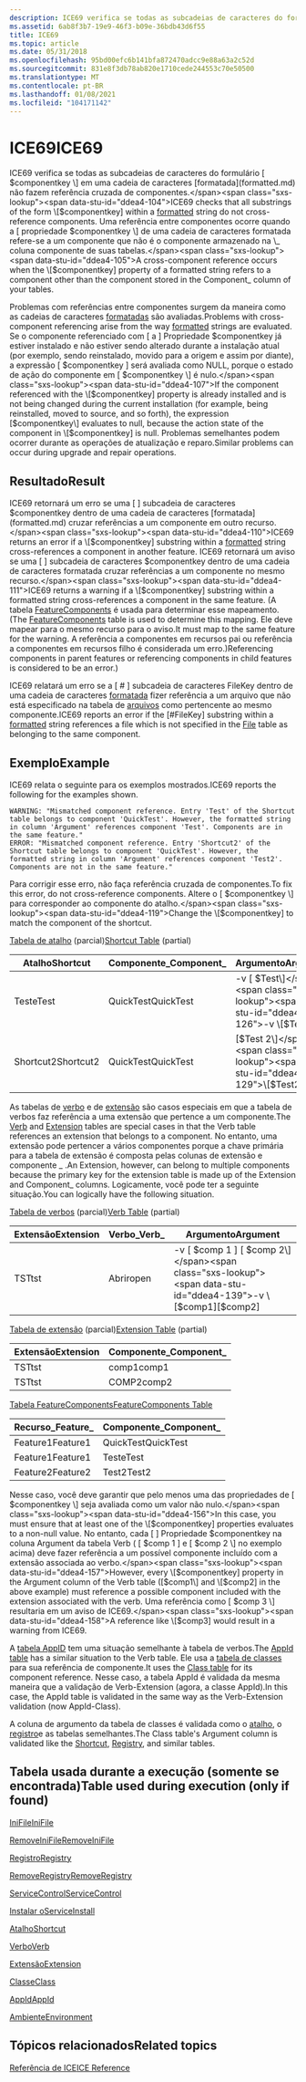```yaml
---
description: ICE69 verifica se todas as subcadeias de caracteres do formulário \[ $componentkey \] em uma cadeia de caracteres formatada não fazem referência cruzada de componentes.
ms.assetid: 6ab8f3b7-19e9-46f3-b09e-36bdb43d6f55
title: ICE69
ms.topic: article
ms.date: 05/31/2018
ms.openlocfilehash: 95bd00efc6b141bfa872470adcc9e88a63a2c52d
ms.sourcegitcommit: 831e8f3db78ab820e1710cede244553c70e50500
ms.translationtype: MT
ms.contentlocale: pt-BR
ms.lasthandoff: 01/08/2021
ms.locfileid: "104171142"
---
```

# <a name="ice69"></a><span data-ttu-id="ddea4-103">ICE69</span><span class="sxs-lookup"><span data-stu-id="ddea4-103">ICE69</span></span>

<span data-ttu-id="ddea4-104">ICE69 verifica se todas as subcadeias de caracteres do formulário \[ $componentkey \] em uma cadeia de caracteres [formatada](formatted.md) não fazem referência cruzada de componentes.</span><span class="sxs-lookup"><span data-stu-id="ddea4-104">ICE69 checks that all substrings of the form \[$componentkey\] within a [formatted](formatted.md) string do not cross-reference components.</span></span> <span data-ttu-id="ddea4-105">Uma referência entre componentes ocorre quando a \[ propriedade $componentkey \] de uma cadeia de caracteres formatada refere-se a um componente que não é o componente armazenado na \_ coluna componente de suas tabelas.</span><span class="sxs-lookup"><span data-stu-id="ddea4-105">A cross-component reference occurs when the \[$componentkey\] property of a formatted string refers to a component other than the component stored in the Component\_ column of your tables.</span></span>

<span data-ttu-id="ddea4-106">Problemas com referências entre componentes surgem da maneira como as cadeias de caracteres [formatadas](formatted.md) são avaliadas.</span><span class="sxs-lookup"><span data-stu-id="ddea4-106">Problems with cross-component referencing arise from the way [formatted](formatted.md) strings are evaluated.</span></span> <span data-ttu-id="ddea4-107">Se o componente referenciado com \[ a \] Propriedade $componentkey já estiver instalado e não estiver sendo alterado durante a instalação atual (por exemplo, sendo reinstalado, movido para a origem e assim por diante), a expressão \[ $componentkey \] será avaliada como NULL, porque o estado de ação do componente em \[ $componentkey \] é nulo.</span><span class="sxs-lookup"><span data-stu-id="ddea4-107">If the component referenced with the \[$componentkey\] property is already installed and is not being changed during the current installation (for example, being reinstalled, moved to source, and so forth), the expression \[$componentkey\] evaluates to null, because the action state of the component in \[$componentkey\] is null.</span></span> <span data-ttu-id="ddea4-108">Problemas semelhantes podem ocorrer durante as operações de atualização e reparo.</span><span class="sxs-lookup"><span data-stu-id="ddea4-108">Similar problems can occur during upgrade and repair operations.</span></span>

## <a name="result"></a><span data-ttu-id="ddea4-109">Resultado</span><span class="sxs-lookup"><span data-stu-id="ddea4-109">Result</span></span>

<span data-ttu-id="ddea4-110">ICE69 retornará um erro se uma \[ \] subcadeia de caracteres $componentkey dentro de uma cadeia de caracteres [formatada](formatted.md) cruzar referências a um componente em outro recurso.</span><span class="sxs-lookup"><span data-stu-id="ddea4-110">ICE69 returns an error if a \[$componentkey\] substring within a [formatted](formatted.md) string cross-references a component in another feature.</span></span> <span data-ttu-id="ddea4-111">ICE69 retornará um aviso se uma \[ \] subcadeia de caracteres $componentkey dentro de uma cadeia de caracteres formatada cruzar referências a um componente no mesmo recurso.</span><span class="sxs-lookup"><span data-stu-id="ddea4-111">ICE69 returns a warning if a \[$componentkey\] substring within a formatted string cross-references a component in the same feature.</span></span> <span data-ttu-id="ddea4-112">(A tabela [FeatureComponents](featurecomponents-table.md) é usada para determinar esse mapeamento.</span><span class="sxs-lookup"><span data-stu-id="ddea4-112">(The [FeatureComponents](featurecomponents-table.md) table is used to determine this mapping.</span></span> <span data-ttu-id="ddea4-113">Ele deve mapear para o mesmo recurso para o aviso.</span><span class="sxs-lookup"><span data-stu-id="ddea4-113">It must map to the same feature for the warning.</span></span> <span data-ttu-id="ddea4-114">A referência a componentes em recursos pai ou referência a componentes em recursos filho é considerada um erro.)</span><span class="sxs-lookup"><span data-stu-id="ddea4-114">Referencing components in parent features or referencing components in child features is considered to be an error.)</span></span>

<span data-ttu-id="ddea4-115">ICE69 relatará um erro se a \[ \# \] subcadeia de caracteres FileKey dentro de uma cadeia de caracteres [formatada](formatted.md) fizer referência a um arquivo que não está especificado na tabela de [arquivos](file-table.md) como pertencente ao mesmo componente.</span><span class="sxs-lookup"><span data-stu-id="ddea4-115">ICE69 reports an error if the \[\#FileKey\] substring within a [formatted](formatted.md) string references a file which is not specified in the [File](file-table.md) table as belonging to the same component.</span></span>

## <a name="example"></a><span data-ttu-id="ddea4-116">Exemplo</span><span class="sxs-lookup"><span data-stu-id="ddea4-116">Example</span></span>

<span data-ttu-id="ddea4-117">ICE69 relata o seguinte para os exemplos mostrados.</span><span class="sxs-lookup"><span data-stu-id="ddea4-117">ICE69 reports the following for the examples shown.</span></span>

``` syntax
WARNING: "Mismatched component reference. Entry 'Test' of the Shortcut table belongs to component 'QuickTest'. However, the formatted string in column 'Argument' references component 'Test'. Components are in the same feature."
ERROR: "Mismatched component reference. Entry 'Shortcut2' of the Shortcut table belongs to component 'QuickTest'. However, the formatted string in column 'Argument' references component 'Test2'. Components are not in the same feature."
```

<span data-ttu-id="ddea4-118">Para corrigir esse erro, não faça referência cruzada de componentes.</span><span class="sxs-lookup"><span data-stu-id="ddea4-118">To fix this error, do not cross-reference components.</span></span> <span data-ttu-id="ddea4-119">Altere o \[ $componentkey \] para corresponder ao componente do atalho.</span><span class="sxs-lookup"><span data-stu-id="ddea4-119">Change the \[$componentkey\] to match the component of the shortcut.</span></span>

<span data-ttu-id="ddea4-120">[Tabela de atalho](shortcut-table.md) (parcial)</span><span class="sxs-lookup"><span data-stu-id="ddea4-120">[Shortcut Table](shortcut-table.md) (partial)</span></span>



| <span data-ttu-id="ddea4-121">Atalho</span><span class="sxs-lookup"><span data-stu-id="ddea4-121">Shortcut</span></span>  | <span data-ttu-id="ddea4-122">Componente\_</span><span class="sxs-lookup"><span data-stu-id="ddea4-122">Component\_</span></span> | <span data-ttu-id="ddea4-123">Argumento</span><span class="sxs-lookup"><span data-stu-id="ddea4-123">Argument</span></span>     |
|-----------|-------------|--------------|
| <span data-ttu-id="ddea4-124">Teste</span><span class="sxs-lookup"><span data-stu-id="ddea4-124">Test</span></span>      | <span data-ttu-id="ddea4-125">QuickTest</span><span class="sxs-lookup"><span data-stu-id="ddea4-125">QuickTest</span></span>   | <span data-ttu-id="ddea4-126">-v \[ $Test\]</span><span class="sxs-lookup"><span data-stu-id="ddea4-126">-v \[$Test\]</span></span> |
| <span data-ttu-id="ddea4-127">Shortcut2</span><span class="sxs-lookup"><span data-stu-id="ddea4-127">Shortcut2</span></span> | <span data-ttu-id="ddea4-128">QuickTest</span><span class="sxs-lookup"><span data-stu-id="ddea4-128">QuickTest</span></span>   | <span data-ttu-id="ddea4-129">\[$Test 2\]</span><span class="sxs-lookup"><span data-stu-id="ddea4-129">\[$Test2\]</span></span>   |



 

<span data-ttu-id="ddea4-130">As tabelas de [verbo](verb-table.md) e de [extensão](extension-table.md) são casos especiais em que a tabela de verbos faz referência a uma extensão que pertence a um componente.</span><span class="sxs-lookup"><span data-stu-id="ddea4-130">The [Verb](verb-table.md) and [Extension](extension-table.md) tables are special cases in that the Verb table references an extension that belongs to a component.</span></span> <span data-ttu-id="ddea4-131">No entanto, uma extensão pode pertencer a vários componentes porque a chave primária para a tabela de extensão é composta pelas colunas de extensão e componente \_ .</span><span class="sxs-lookup"><span data-stu-id="ddea4-131">An Extension, however, can belong to multiple components because the primary key for the extension table is made up of the Extension and Component\_ columns.</span></span> <span data-ttu-id="ddea4-132">Logicamente, você pode ter a seguinte situação.</span><span class="sxs-lookup"><span data-stu-id="ddea4-132">You can logically have the following situation.</span></span>

<span data-ttu-id="ddea4-133">[Tabela de verbos](verb-table.md) (parcial)</span><span class="sxs-lookup"><span data-stu-id="ddea4-133">[Verb Table](verb-table.md) (partial)</span></span>



| <span data-ttu-id="ddea4-134">Extensão</span><span class="sxs-lookup"><span data-stu-id="ddea4-134">Extension</span></span> | <span data-ttu-id="ddea4-135">Verbo\_</span><span class="sxs-lookup"><span data-stu-id="ddea4-135">Verb\_</span></span> | <span data-ttu-id="ddea4-136">Argumento</span><span class="sxs-lookup"><span data-stu-id="ddea4-136">Argument</span></span>                |
|-----------|--------|-------------------------|
| <span data-ttu-id="ddea4-137">TST</span><span class="sxs-lookup"><span data-stu-id="ddea4-137">tst</span></span>       | <span data-ttu-id="ddea4-138">Abrir</span><span class="sxs-lookup"><span data-stu-id="ddea4-138">open</span></span>   | <span data-ttu-id="ddea4-139">-v \[ $comp 1 \] \[ $comp 2\]</span><span class="sxs-lookup"><span data-stu-id="ddea4-139">-v \[$comp1\]\[$comp2\]</span></span> |



 

<span data-ttu-id="ddea4-140">[Tabela de extensão](extension-table.md) (parcial)</span><span class="sxs-lookup"><span data-stu-id="ddea4-140">[Extension Table](extension-table.md) (partial)</span></span>



| <span data-ttu-id="ddea4-141">Extensão</span><span class="sxs-lookup"><span data-stu-id="ddea4-141">Extension</span></span> | <span data-ttu-id="ddea4-142">Componente\_</span><span class="sxs-lookup"><span data-stu-id="ddea4-142">Component\_</span></span> |
|-----------|-------------|
| <span data-ttu-id="ddea4-143">TST</span><span class="sxs-lookup"><span data-stu-id="ddea4-143">tst</span></span>       | <span data-ttu-id="ddea4-144">comp1</span><span class="sxs-lookup"><span data-stu-id="ddea4-144">comp1</span></span>       |
| <span data-ttu-id="ddea4-145">TST</span><span class="sxs-lookup"><span data-stu-id="ddea4-145">tst</span></span>       | <span data-ttu-id="ddea4-146">COMP2</span><span class="sxs-lookup"><span data-stu-id="ddea4-146">comp2</span></span>       |



 

[<span data-ttu-id="ddea4-147">Tabela FeatureComponents</span><span class="sxs-lookup"><span data-stu-id="ddea4-147">FeatureComponents Table</span></span>](featurecomponents-table.md)



| <span data-ttu-id="ddea4-148">Recurso\_</span><span class="sxs-lookup"><span data-stu-id="ddea4-148">Feature\_</span></span> | <span data-ttu-id="ddea4-149">Componente\_</span><span class="sxs-lookup"><span data-stu-id="ddea4-149">Component\_</span></span> |
|-----------|-------------|
| <span data-ttu-id="ddea4-150">Feature1</span><span class="sxs-lookup"><span data-stu-id="ddea4-150">Feature1</span></span>  | <span data-ttu-id="ddea4-151">QuickTest</span><span class="sxs-lookup"><span data-stu-id="ddea4-151">QuickTest</span></span>   |
| <span data-ttu-id="ddea4-152">Feature1</span><span class="sxs-lookup"><span data-stu-id="ddea4-152">Feature1</span></span>  | <span data-ttu-id="ddea4-153">Teste</span><span class="sxs-lookup"><span data-stu-id="ddea4-153">Test</span></span>        |
| <span data-ttu-id="ddea4-154">Feature2</span><span class="sxs-lookup"><span data-stu-id="ddea4-154">Feature2</span></span>  | <span data-ttu-id="ddea4-155">Test2</span><span class="sxs-lookup"><span data-stu-id="ddea4-155">Test2</span></span>       |



 

<span data-ttu-id="ddea4-156">Nesse caso, você deve garantir que pelo menos uma das propriedades de \[ $componentkey \] seja avaliada como um valor não nulo.</span><span class="sxs-lookup"><span data-stu-id="ddea4-156">In this case, you must ensure that at least one of the \[$componentkey\] properties evaluates to a non-null value.</span></span> <span data-ttu-id="ddea4-157">No entanto, cada \[ \] Propriedade $componentkey na coluna Argument da tabela Verb ( \[ $comp 1 \] e \[ $comp 2 \] no exemplo acima) deve fazer referência a um possível componente incluído com a extensão associada ao verbo.</span><span class="sxs-lookup"><span data-stu-id="ddea4-157">However, every \[$componentkey\] property in the Argument column of the Verb table (\[$comp1\] and \[$comp2\] in the above example) must reference a possible component included with the extension associated with the verb.</span></span> <span data-ttu-id="ddea4-158">Uma referência como \[ $comp 3 \] resultaria em um aviso de ICE69.</span><span class="sxs-lookup"><span data-stu-id="ddea4-158">A reference like \[$comp3\] would result in a warning from ICE69.</span></span>

<span data-ttu-id="ddea4-159">A [tabela AppID](appid-table.md) tem uma situação semelhante à tabela de verbos.</span><span class="sxs-lookup"><span data-stu-id="ddea4-159">The [AppId table](appid-table.md) has a similar situation to the Verb table.</span></span> <span data-ttu-id="ddea4-160">Ele usa a [tabela de classes](class-table.md) para sua referência de componente.</span><span class="sxs-lookup"><span data-stu-id="ddea4-160">It uses the [Class table](class-table.md) for its component reference.</span></span> <span data-ttu-id="ddea4-161">Nesse caso, a tabela AppId é validada da mesma maneira que a validação de Verb-Extension (agora, a classe AppId).</span><span class="sxs-lookup"><span data-stu-id="ddea4-161">In this case, the AppId table is validated in the same way as the Verb-Extension validation (now AppId-Class).</span></span>

<span data-ttu-id="ddea4-162">A coluna de argumento da tabela de classes é validada como o [atalho](shortcut-table.md), o [registro](registry-table.md)e as tabelas semelhantes.</span><span class="sxs-lookup"><span data-stu-id="ddea4-162">The Class table's Argument column is validated like the [Shortcut](shortcut-table.md), [Registry](registry-table.md), and similar tables.</span></span>

## <a name="table-used-during-execution-only-if-found"></a><span data-ttu-id="ddea4-163">Tabela usada durante a execução (somente se encontrada)</span><span class="sxs-lookup"><span data-stu-id="ddea4-163">Table used during execution (only if found)</span></span>

[<span data-ttu-id="ddea4-164">IniFile</span><span class="sxs-lookup"><span data-stu-id="ddea4-164">IniFile</span></span>](inifile-table.md)

[<span data-ttu-id="ddea4-165">RemoveIniFile</span><span class="sxs-lookup"><span data-stu-id="ddea4-165">RemoveIniFile</span></span>](removeinifile-table.md)

[<span data-ttu-id="ddea4-166">Registro</span><span class="sxs-lookup"><span data-stu-id="ddea4-166">Registry</span></span>](registry-table.md)

[<span data-ttu-id="ddea4-167">RemoveRegistry</span><span class="sxs-lookup"><span data-stu-id="ddea4-167">RemoveRegistry</span></span>](removeregistry-table.md)

[<span data-ttu-id="ddea4-168">ServiceControl</span><span class="sxs-lookup"><span data-stu-id="ddea4-168">ServiceControl</span></span>](servicecontrol-table.md)

[<span data-ttu-id="ddea4-169">Instalar o</span><span class="sxs-lookup"><span data-stu-id="ddea4-169">ServiceInstall</span></span>](serviceinstall-table.md)

[<span data-ttu-id="ddea4-170">Atalho</span><span class="sxs-lookup"><span data-stu-id="ddea4-170">Shortcut</span></span>](shortcut-table.md)

[<span data-ttu-id="ddea4-171">Verbo</span><span class="sxs-lookup"><span data-stu-id="ddea4-171">Verb</span></span>](verb-table.md)

[<span data-ttu-id="ddea4-172">Extensão</span><span class="sxs-lookup"><span data-stu-id="ddea4-172">Extension</span></span>](extension-table.md)

[<span data-ttu-id="ddea4-173">Classe</span><span class="sxs-lookup"><span data-stu-id="ddea4-173">Class</span></span>](class-table.md)

[<span data-ttu-id="ddea4-174">AppId</span><span class="sxs-lookup"><span data-stu-id="ddea4-174">AppId</span></span>](appid-table.md)

[<span data-ttu-id="ddea4-175">Ambiente</span><span class="sxs-lookup"><span data-stu-id="ddea4-175">Environment</span></span>](environment-table.md)

## <a name="related-topics"></a><span data-ttu-id="ddea4-176">Tópicos relacionados</span><span class="sxs-lookup"><span data-stu-id="ddea4-176">Related topics</span></span>

<dl> <dt>

[<span data-ttu-id="ddea4-177">Referência de ICE</span><span class="sxs-lookup"><span data-stu-id="ddea4-177">ICE Reference</span></span>](ice-reference.md)
</dt> </dl>

 

 



